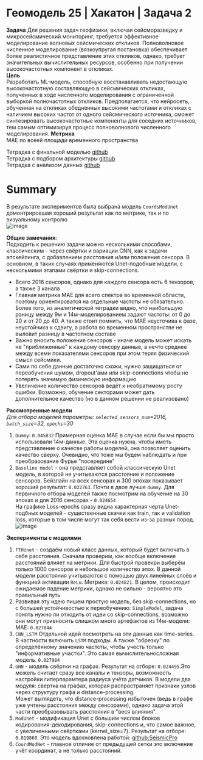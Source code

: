 # Геомодель 25 | Хакатон | Задача 2    
**Задача**
Для решения задач геофизики, включая сейсморазведку и микросейсмический мониторинг, требуется эффективное моделирование волновых сейсмических откликов. Полноволновое численное моделирование (вязкоупругая постановка) обеспечивает более реалистичное представление этих откликов, однако, требует значительных вычислительных ресурсов, особенно при получении высокочастотных компонент в откликах.   
**Цель**  
Разработать ML-модель, способную восстанавливать недостающую высокочастотную составляющую в сейсмических откликах, полученных в ходе численного моделирования с ограниченной выборкой полночастотных откликов. Предполагается, что нейросеть, обученная на откликах обедненных высокими частотами и откликах с наличием высоких частот от одного сейсмического источника, сможет синтезировать высокочастотные компоненты для соседних источников, тем самым оптимизируя процесс полноволнового численного моделирования.
**Метрика**  
МАЕ по всеей площади временного пространства  

Тетрадка с финальной моделью [github](https://github.com/SlateFlegg/Geomodel_hack/blob/main/FTH_final_notebook.ipynb)    
Тетрадка с подбором архитектуры [github](https://github.com/SlateFlegg/Geomodel_hack/blob/main/FasterThanHammer.ipynb)    
Тетрадка с анализом данных [github](https://github.com/SlateFlegg/Geomodel_hack/blob/main/Analisys.ipynb)  


# Summary  
В результате экспериментов была выбрана модель `CoordsModUnet` домонтрировшая хороший результат как по метрике, так и по визуальному контролю    
![image](https://github.com/user-attachments/assets/52805749-8d21-4a50-b316-084693657eea)

**Общие замечания**:    
Подходить к решению задачи можно несколькими способами, классическим - через свёртки и вариации CNN, как к задачи апскейлинга, с добавлением расстояния и/или положения сенсора. В основном, в таких случаях применяются Unet-подобные модели, с нескольмими этапами свёртки и skip-connections.  
* Всего 2016 сенсоров, однако для каждого сенсора есть 6 тензоров, а также 3 канала  
* Главная метрика MAE для всего спектра во временной области, поэтому ориентироватся на отдельные частоты не обязательно. Более того, из аналитической тетрадки видно, что наибольшую раницу между 9м и 14м-моделированием задают частоты: от 0 до 20 и от 20 до 40. А также стоит помнить, что МАЕ неусточива к фазе, неустойчика к сдвигу, а работа во временном пространстве не выловит разницу в частотном составе      
* Важно вносить положение сенсоров - иначе модель может искать не "приближенные" к каждому сенсору данные, а нечто среднее между всеми показателями сенсоров при этом теряя физический смысл сейсмики.  
* Сами по себе данные достаточно схожи, нужно защищаться от переобучения шумом, dropout'ами или skip-connections чтобы не потерять значимую физическую информацию   
* Увеличение количество сенсоров ведёт к необратимому росту ошибки. Возможно, обучение секторами может дать дополнительное качество (но в данном решении не реализовано)

**Рассмотренные модели**    
*Для отбора моделей параметры: `selected_sensors_num`=2016, `batch_size`=32, `epochs`=30*   
1) `Dummy`: `0.045832` Примерная оценка МАЕ в случае если бы мы просто использовали 14м-данные. Эта оценка нужна, чтобы иметь представление о качесве работы моделей, она позволяет оценить качество сверху. Очевидно, что тоже мы будем наблюдать и при преобразование Фурье "посередине"    
2) `Baseline model` - она представляет собой классическую Unet модель, в которой не учитываются расстояние и положение сенсоров. Бейзлайн на всех сенсорах и 300 эпохах показывает хороший результат: `0.022763`. Почти в двое лучше `dummy`. Для первичного отбора моделей также посмотрим на обучение на 30 эпохах и для 2016 сенсорах - `0.024654`      
На графике Loss-epochs сразу видна характерная черта Unet-подбных моделей - существенные скачки как train, так и validation loss, которые в том числе могут так себя вести из-за разных пород.
![image](https://github.com/user-attachments/assets/3ac9b7a1-f68e-4f31-98b1-b4178d5729f8)

**Эксперименты с моделями**  
1) `FTHUnet` - создаём новый класс данных, который будет включать в себя расстояния. Сначала проверим, как вообще включение расстояний влияет на метрики. Для быстрой провекри выберём только 1000 сенсоров и небольшое количество эпох. В данной модели расстояния учитываются с помощью двух линейных слоёв и функцией активации `ReLu`. Метрика: `0.024821`. В целом, происходит ожидаемое падение метрики, однако не сильно - вероятно это правильный путь.
2) Развивая эту идею пишем простую модель, без skip-connections, но с большей устойчивостью к переобучению: `SimpleModel`, задача понять нужно ли отходить от идеи со skip-connections, возможно они могут привносить слишком много артефактов из 14м-модели: MAE: `0.027044`     
3) `CNN_LSTM` Отдельной идей посмотреть на эти данные как time-series. В частности включить `LSTM` подходы. А также "обрезку" по определённому значению частоты, чтобы учесть только "информативные участки". Это самая вычислительносложная модель. `0.027984` 
4) `GNN` - модель свёртки на графах. Результат на отборе: `0.024495`.Это можель считает сразу все каналы и тензоры, возможность настройки гиперпарамтера радиуса учёта датчиков. В модели два модуля: свертка на графах, которая распространяет признаки узлов через структуру графа и distance-processing.   
Может выглядеть, что distance-processing избыточен (ведь в графе уже учтены расстояния между сенсорами), однако задача этой части преобразовывать расстояния в "веся влияния".   
5) `ModUnet` - модификация Unet с большим числом блоков кодирования-декодирования, skip-connections и, что самое важное, с увеличенными свёртками (kernel_size=7). Результат на отборе: `0.019860`. Это модель вдохновлена работой: [github:SeismicPro](https://github.com/learnserd/SeismicPro/blob/master/tutorials/4.Models.ipynb)    
6) `CoordModNet` - главное отличие от предыдущей сетки это включение учёт координат, а не только расстояний.


